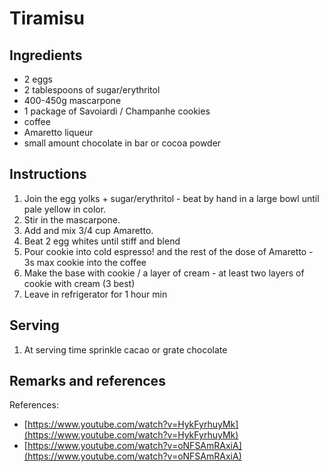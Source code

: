 # Tiramisu

## Ingredients

* 2 eggs
* 2 tablespoons of sugar/erythritol
* 400-450g mascarpone
* 1 package of Savoiardi / Champanhe cookies
* coffee
* Amaretto liqueur
* small amount chocolate in bar or cocoa powder

## Instructions

1. Join the egg yolks + sugar/erythritol - beat by hand in a large bowl until pale yellow in color.
1. Stir in the mascarpone.
1. Add and mix 3/4 cup Amaretto.
1. Beat 2 egg whites until stiff and blend
1. Pour cookie into cold espresso! and the rest of the dose of Amaretto - 3s max cookie into the coffee
1. Make the base with cookie / a layer of cream - at least two layers of cookie with cream (3 best)
1. Leave in refrigerator for 1 hour min

## Serving

1. At serving time sprinkle cacao or grate chocolate

## Remarks and references

References:

* [https://www.youtube.com/watch?v=HykFyrhuyMk](https://www.youtube.com/watch?v=HykFyrhuyMk)
* [https://www.youtube.com/watch?v=oNFSAmRAxiA](https://www.youtube.com/watch?v=oNFSAmRAxiA)
